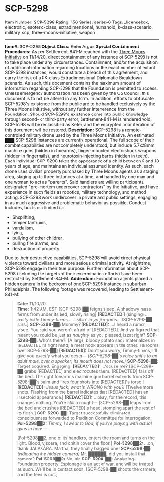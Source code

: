 # SCP-5298
Item Number: SCP-5298
Rating: 156
Series: series-6
Tags: _licensebox, electronic, esoteric-class, extradimensional, humanoid, k-class-scenario, military, scp, three-moons-initiative, weapon

---

**Item#:** SCP-5298
**Object Class:** Keter Argus
**Special Containment Procedures:** As per Settlement-841-M reached with the [Three Moons Initiative](http://www.scpwiki.com/three-moons-initiative-hub) on 11/14/20, direct containment of any instance of SCP-5298 is not to take place under any circumstances. Containment, and/or the acquisition of additional information regarding locations or the exact number of extant SCP-5298 instances, would constitute a breach of this agreement, and carry the risk of a ÞK-class Extradimensional Diplomatic Breakdown scenario.
As such, this document contains the maximum amount of information regarding SCP-5298 that the Foundation is permitted to access. Unless emergency authorization has been given by the O5 Council, this document is to not be altered in any form.
In addition, efforts to obfuscate SCP-5298's existence from the public are to be handled exclusively by the Three Moons Initiative, without any further interference from the Foundation.
Should SCP-5298's existence come into public knowledge through second- or third-party error, Settlement-841-M is rendered void, SCP-5298 will be reclassified as Keter, and the encrypted prior iteration of this document will be restored.
**Description:** SCP-5298 is a remote-controlled military drone used by the Three Moons Initiative. An estimated ███ SCP-5298 instances are currently operational. The full scope of their combat capabilities are not completely understood, but include 5.7x28mm machine guns (hidden in forearms), finger-mounted electroshock weapons (hidden in fingernails), and neurotoxin-injecting barbs (hidden in teeth).
Each individual SCP-5298 takes the appearance of a child between 5 and 13 years of age, and maintains an individual assumed identity. As such, each drone uses civilian property purchased by Three Moons agents as a staging area, staging up to three instances at a time, and handled by one man and one woman to act as "parents". Said handlers are willing participants, designated "pre-mortem undercover contractors" by the Initiative, and have experience in such fields as robotics, military technology, and method acting.
SCP-5298 work undercover in private and public settings, engaging in as much aggressive and problematic behavior as possible. Conduct includes, but is not limited to:
  * Shoplifting,
  * temper tantrums,
  * vandalism,
  * lying,
  * bullying of other children,
  * pulling fire alarms, and
  * destruction of property.

Due to their destructive capabilities, SCP-5298 will avoid direct physical violence toward civilians and more serious criminal activity.
At nighttime, SCP-5298 engage in their true purpose. Further information about SCP-5298 (including the targets of their extermination efforts) have been restricted by Settlement-841-M.
**Addendum:** Foundation agents placed a hidden camera in the bedroom of one SCP-5298 instance in suburban Philadelphia. The following footage was recovered, leading to Settlement-841-M:
> **Date:** 11/10/20  
>  **Time:** 1:42 AM, EST
> <begin log>
> [SCP-5298-██ feigns sleep. A shadowy mass forms from under its bed, slowly rising]
> **[REDACTED:]** (singing) _…nasty ickle Timmy-timms… …sittin' in ya jim-jams…_
> [SCP-5298-██ stirs.]
> **SCP-5298-██:** Mommy?
> **[REDACTED]:** …I heard a rumor, y'see. You said you weren't afraid of [REDACTED]. And ya figured that meant you could be just as _naughty_ as you pleased, izzat right?
> **SCP-5298-██:** Who's there?!
> [A large, bloody potato sack materializes in [REDACTED]'s right hand; a meat hook appears in the other. He looms over SCP-5298-██]
> **[REDACTED]:** Don't you worry, Timmy-timms, I'll give you _exactly_ what you deser—
> _(SCP-5298-██'s voice shifts to an adult male, over a speaker; its mouth does not move.)_
> **SCP-5298-██:** Target acquired. Engaging.
> **[REDACTED]:** …'scuse me?
> [SCP-5298-██ grabs [REDACTED] and electrocutes them. [REDACTED] falls off the bed. The right forearm's machine gun barrel extends from SCP-5298-██'s palm and fires four shots into [REDACTED]'s torso.]
> **[REDACTED]:** _Jesus fuck, what is WRONG with you?!_
> [Twelve more shots. Flashing from the barrel indicates that [REDACTED] has an insectoid appearance.]
> **[REDACTED]:** …okay, for the record, this changes nothing. You're _still_ a naught—
> [SCP-5298-██ leaps from the bed and crushes [REDACTED]'s head, stomping apart the rest of its flesh.]
> **SCP-5298-██:** Target successfully eliminated; consciousness forwarded to Perdition Committee for interrogation.
> **PoI-5298██2:** _Timmy, I swear to God, if you're playing with actual guns in here —_  
>    
>  [PoI-5298██2, one of its handlers, enters the room and turns on the light. Blood, viscera, and chitin cover the floor.]
> **PoI-5298██2:** …oh, thank JALAKÅRA. Martha, they finally bagged one!
> **SCP-5298-██:** _(indicating the hidden camera)_ Mr. ██████, did you install that camera?
> **PoI-5298██2:** No, sir.
> **SCP-5298-██:** Analyzing… Foundation property. Espionage is an act of war, and will be treated as such. We'll be in contact soon.
> [SCP-5298-██ shoots the camera, and the feed is cut.]
> <end log>